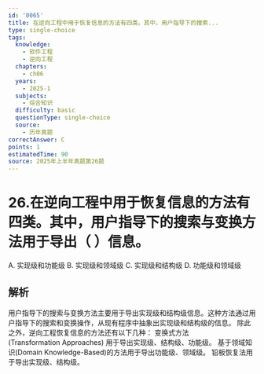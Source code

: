 ```yaml
---
id: '0065'
title: 在逆向工程中用于恢复信息的方法有四类。其中，用户指导下的搜索...
type: single-choice
tags:
  knowledge:
    - 软件工程
    - 逆向工程
  chapters:
    - ch06
  years:
    - 2025-1
  subjects:
    - 综合知识
  difficulty: basic
  questionType: single-choice
  source:
    - 历年真题
correctAnswer: C
points: 1
estimatedTime: 90
source: 2025年上半年真题第26题
---
```

# 26.在逆向工程中用于恢复信息的方法有四类。其中，用户指导下的搜索与变换方法用于导出（ ）信息。

A. 实现级和功能级
B. 实现级和领域级
C. 实现级和结构级
D. 功能级和领域级

## 解析

用户指导下的搜索与变换方法主要用于导出实现级和结构级信息。这种方法通过用户指导下的搜索和变换操作，从现有程序中抽象出实现级和结构级的信息。
除此之外，逆向工程恢复信息的方法还有以下几种：
变换式方法(Transformation Approaches) 用于导出实现级、结构级、功能级。
基于领域知识(Domain Knowledge-Based)的方法用于导出功能级、领域级。
铅板恢复法用于导出实现级、结构级。
